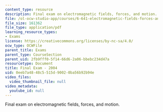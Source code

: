 ```yaml
---
content_type: resource
description: Final exam on electromagnetic fields, forces, and motion.
file: /ol-ocw-studio-app/courses/6-641-electromagnetic-fields-forces-and-motion-spring-2005/0eeb7a4848c5515d90020ba56b92b94e_final2.pdf
file_size: 161362
file_type: application/pdf
learning_resource_types:
- Exams
license: https://creativecommons.org/licenses/by-nc-sa/4.0/
ocw_type: OCWFile
parent_title: Exams
parent_type: CourseSection
parent_uid: 2fb9fff0-5f14-66d6-2a06-bbebc234d47a
resourcetype: Document
title: Final Exam - 2004
uid: 0eeb7a48-48c5-515d-9002-0ba56b92b94e
video_files:
  video_thumbnail_file: null
video_metadata:
  youtube_id: null
---
```

Final exam on electromagnetic fields, forces, and motion.